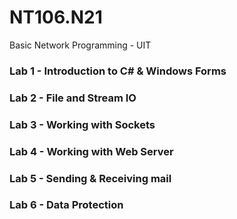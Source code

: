 # NT106.N21
Basic Network Programming - UIT
### Lab 1 - Introduction to C# & Windows Forms
### Lab 2 - File and Stream IO
### Lab 3 - Working with Sockets
### Lab 4 - Working with Web Server
### Lab 5 - Sending & Receiving mail
### Lab 6 - Data Protection
